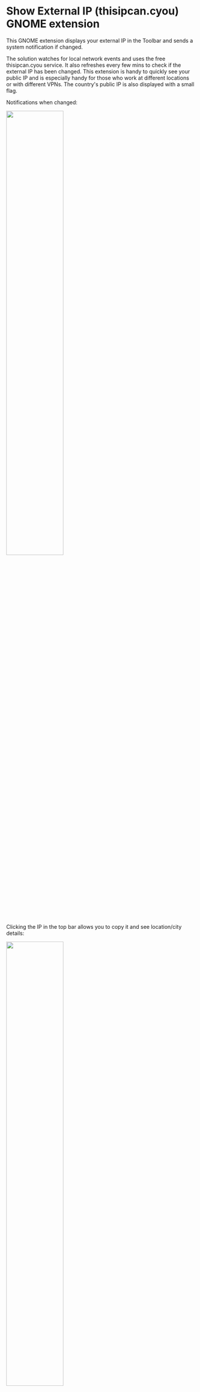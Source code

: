 # Show External IP (thisipcan.cyou) GNOME extension
This GNOME extension displays your external IP in the Toolbar and sends a system notification if changed.

The solution watches for local network events and uses the free thisipcan.cyou service. It also refreshes every few mins to check if the external IP has been changed. This extension is handy to quickly see your public IP and is especially handy for those who work at different locations or with different VPNs. The country's public IP is also displayed with a small flag.

Notifications when changed:

[<img src="https://user-images.githubusercontent.com/4825211/194649944-fc0ab2ae-2fcd-44eb-83b7-0cf586bbb4fc.png" width="55%"/>](notification.png)

Clicking the IP in the top bar allows you to copy it and see location/city details:

[<img src="https://user-images.githubusercontent.com/4825211/194650537-8a02577e-a5c7-477e-a431-91c6b2647d83.png" width="55%"/>](click.png)


# Installation
After completing one of the installation methods below, restart GNOME Shell (Xorg: Alt+F2, r, Enter - Wayland: log out or reboot) and enable the extension through the gnome-extensions app.

## From official GNOME Extensions site
Visit the official GNOME page to quickly Toggle enablement of the extension here:

[<img src="https://raw.githubusercontent.com/cwittenberg/thisipcan.cyou/main/img/get-it-on-ego.svg?sanitize=true" alt="Get it on GNOME Extensions" height="100" align="middle">](https://extensions.gnome.org/extension/5368/show-external-ip-thisipcancyou/)

## Using GNOME Extension Manager
Start Extension Manager in GNOME and search for 'External IP' which will show you the extension with a quick 'Install' button.

![image](https://user-images.githubusercontent.com/4825211/192793423-17aa2a49-0a2a-48ff-8bce-24ca097ef0fd.png)

## From source
Go to your extension directory and clone this repo
        
    cd ~/.local/share/gnome-shell/extensions/
    git clone https://github.com/cwittenberg/thisipcan.cyou external-ip-extension@ipcan.cyou 

# License
The thisipcan.cyou gnome extension is free software; you can redistribute it and/or modify it under the terms of the GNU General Public License as published by the Free Software Foundation; either version 3 of the License, or (at your option) any later version.

# Author
Developed by Christian Wittenberg.
Questions: gnome@ipcan.cyou
